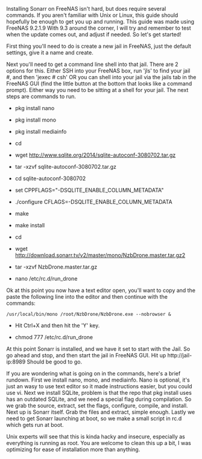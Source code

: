 Installing Sonarr on FreeNAS isn't hard, but does require several commands.  If you aren't familiar with Unix or Linux, this guide should hopefully be enough to get you up and running.  This guide was made using FreeNAS 9.2.1.9  With 9.3 around the corner, I will try and remember to test when the update comes out, and adjust if needed. So let's get started!

First thing you'll need to do is create a new jail in FreeNAS, just the default settings, give it a name and create.

Next you'll need to get a command line shell into that jail.  There are 2 options for this. Either SSH into your FreeNAS box, run 'jls' to find your jail #, and then 'jexec # csh' OR you can shell into your jail via the jails tab in the FreeNAS GUI (find the little button at the bottom that looks like a command prompt). Either way you need to be sitting at a shell for your jail. The next steps are commands to run.

* pkg install nano

* pkg install mono

* pkg install mediainfo

* cd

* wget http://www.sqlite.org/2014/sqlite-autoconf-3080702.tar.gz

* tar -xzvf sqlite-autoconf-3080702.tar.gz

* cd sqlite-autoconf-3080702

* set CPPFLAGS="-DSQLITE_ENABLE_COLUMN_METADATA"

* ./configure CFLAGS=-DSQLITE_ENABLE_COLUMN_METADATA

* make

* make install

* cd

* wget http://download.sonarr.tv/v2/master/mono/NzbDrone.master.tar.gz2

* tar -xzvf NzbDrone.master.tar.gz

* nano /etc/rc.d/run_drone

Ok at this point you now have a text editor open, you'll want to copy and the paste the following line into the editor and then continue with the commands:

`/usr/local/bin/mono /root/NzbDrone/NzbDrone.exe --nobrowser &`

* Hit Ctrl+X and then hit the 'Y' key.

* chmod 777 /etc/rc.d/run_drone

At this point Sonarr is installed, and we have it set to start with the Jail.  So go ahead and stop, and then start the jail in FreeNAS GUI. Hit up http://jail-ip:8989 Should be good to go.

If you are wondering what is going on in the commands, here's a brief rundown.  First we install nano, mono, and mediainfo.  Nano is optional, it's just an wasy to use text editor so it made instructions easier, but you could use vi.  Next we install SQLite, problem is that the repo that pkg install uses has an outdated SQLite, and we need a special flag during compilation.  So we grab the source, extract, set the flags, configure, compile, and install.  Next up is Sonarr itself.  Grab the files and extract, simple enough.  Lastly we need to get Sonarr launching at boot, so we make a small script in rc.d which gets run at boot.

Unix experts will see that this is kinda hacky and insecure, especially as everything is running as root.  You are welcome to clean this up a bit, I was optimizing for ease of installation more than anything.